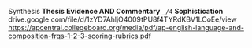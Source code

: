 Synthesis
**Thesis**
**Evidence AND Commentary** `_/4`
**Sophistication**
drive.google.com/file/d/1zYD7AhljO4009tPU8f4TYRdKBV1LCoEe/view
https://apcentral.collegeboard.org/media/pdf/ap-english-language-and-composition-frqs-1-2-3-scoring-rubrics.pdf